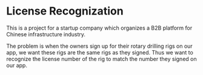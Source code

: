 # License Recognization 

This is a project for a startup company which organizes a B2B platform for Chinese infrastructure industry.

The problem is when the owners sign up for their rotary drilling rigs on our app, we want these rigs are the same rigs as they signed. Thus we want to recognize the license number of the rig to match the number they signed on our app. 




